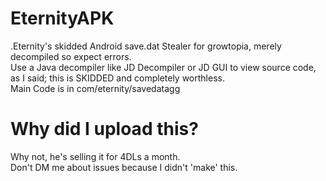 # EternityAPK
.Eternity's skidded Android save.dat Stealer for growtopia, merely decompiled so expect errors.  <br />
Use a Java decompiler like JD Decompiler or JD GUI to view source code, as I said; this is SKIDDED and completely worthless.  <br />
Main Code is in com/eternity/savedatagg  <br />

# Why did I upload this?
Why not, he's selling it for 4DLs a month.  <br />
Don't DM me about issues because I didn't 'make' this.
